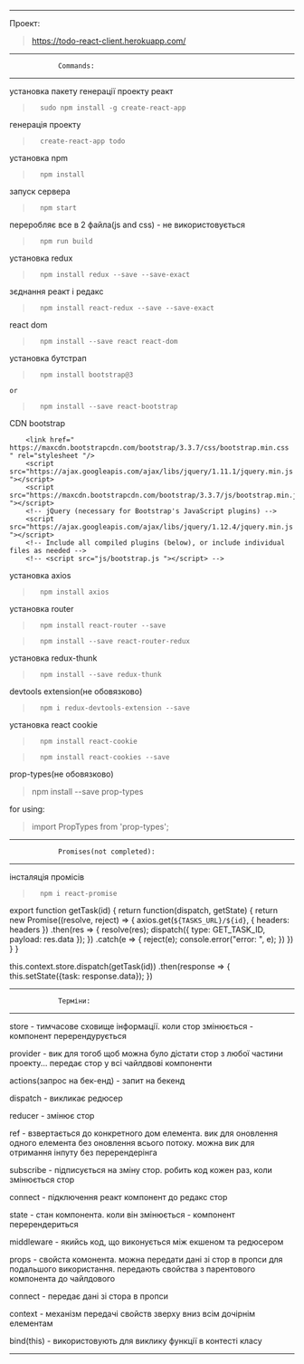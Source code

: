 ------------------------------------------------------------------------------------------

Проект:

>   https://todo-react-client.herokuapp.com/

------------------------------------------------------------------------------------------------------------------------------

				Commands:

------------------------------------------------------------------------------------------------------------------------------

установка пакету генерації проекту реакт

>		sudo npm install -g create-react-app


генерація проекту

>		create-react-app todo


установка npm

>		npm install


запуск сервера

>		npm start


переробляє все в 2 файла(js and css) - не використовується

>		npm run build


установка redux

>		npm install redux --save --save-exact


зєднання реакт і редакс

>		npm install react-redux --save --save-exact


react dom

>		npm install --save react react-dom


установка бутстрап

>		npm install bootstrap@3

	or

>		npm install --save react-bootstrap


CDN bootstrap

		<link href=" https://maxcdn.bootstrapcdn.com/bootstrap/3.3.7/css/bootstrap.min.css " rel="stylesheet "/>
		<script src="https://ajax.googleapis.com/ajax/libs/jquery/1.11.1/jquery.min.js "></script>
		<script src="https://maxcdn.bootstrapcdn.com/bootstrap/3.3.7/js/bootstrap.min.js "></script>
		<!-- jQuery (necessary for Bootstrap's JavaScript plugins) -->
		<script src="https://ajax.googleapis.com/ajax/libs/jquery/1.12.4/jquery.min.js "></script>
		<!-- Include all compiled plugins (below), or include individual files as needed -->
		<!-- <script src="js/bootstrap.js "></script> -->


установка axios

>		npm install axios


установка router

>		npm install react-router --save

>		npm install --save react-router-redux


установка redux-thunk

>		npm install --save redux-thunk


devtools extension(не обовязково)

>		npm i redux-devtools-extension --save


установка react cookie

>		npm install react-cookie

>		npm install react-cookies --save


prop-types(не обовязково)

>   npm install --save prop-types

for using:

>   import PropTypes from 'prop-types';

------------------------------------------------------------------------------------------------------------------------------

				Promises(not completed):

------------------------------------------------------------------------------------------------------------------------------

інсталяція промісів

>		npm i react-promise


export function getTask(id) {
  return function(dispatch, getState) {
    return new Promise((resolve, reject) => {
      axios.get(`${TASKS_URL}/${id}`, { headers: headers })
        .then(res => {
          resolve(res);
          dispatch({ type: GET_TASK_ID, payload: res.data });
        })
        .catch(e => {
          reject(e);
          console.error("error: ", e);
        })
    })
  }
}


this.context.store.dispatch(getTask(id))
  .then(response => {
    this.setState({task: response.data});
  })

------------------------------------------------------------------------------------------------------------------------------

				Терміни:

------------------------------------------------------------------------------------------------------------------------------

store		-		тимчасове сховище інформації. коли стор змінюється - компонент перерендурується

provider		-		вик для тогоб щоб можна було дістати стор з любої частини проекту...	передає стор у всі чайлдвові компоненти

actions(запрос на бек-енд)		-		запит на бекенд

dispatch		-		викликає редюсер

reduсer		-		змінює стор

ref		-		взвертається до конкретного дом елемента. вик для оновлення одного елемента без оновлення всього потоку. можна вик
для отримання інпуту без перерендерінга

subscribe		-		підписується на зміну стор. робить код кожен раз, коли змінюється стор

connect		-		підключення реакт компонент до редакс стор

state		-		стан компонента. коли він змінюється - компонент перерендериться

middleware		-		якийсь код, що виконується між екшеном та редюсером

props		-		свойста комонента. можна передати дані зі стор в пропси для подальшого використання. передають свойства з парентового
компонента до чайлдового

connect 	- 	передає дані зі стора в пропси

context   -   механізм передачі свойств зверху вниз всім дочірнім елементам

bind(this)   -   використовують для виклику функції в контесті класу

------------------------------------------------------------------------------------------------------------------------------